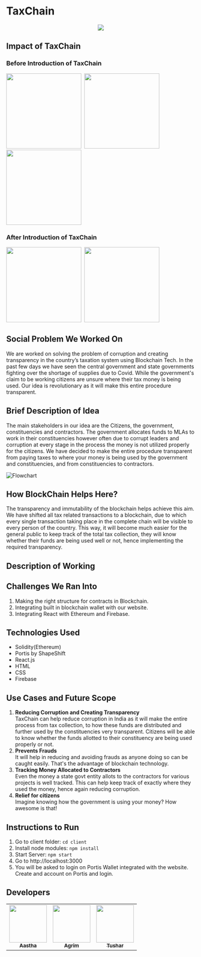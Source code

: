 # TaxChain
<p align="center"><img src="https://imgur.com/VIOIKKZ.png"></p>


## Impact of TaxChain

### Before Introduction of TaxChain
<p float="left">
 <kbd>
<img height="200" src="https://imgur.com/CbRutfB.png">
 </kbd>
 <kbd>
<img height="200" src="https://imgur.com/QIkVtIl.png">
</kbd>
 <kbd>
<img height="200" src="https://imgur.com/sBxGwV7.png">
  </kbd>
 </p>
 
 ### After Introduction of TaxChain
<p float="left">
  <kbd>
<img height="200" src="https://imgur.com/HGATwcX.png">
 </kbd>
   <kbd>
<img height="200" src="https://imgur.com/CQbFWnj.png">
 </kbd>
 </p>
 
## Social Problem We Worked On
We are worked on solving the problem of corruption and creating transparency in the country’s taxation system using Blockchain Tech. In the past few days we have seen the central government and state governments fighting over the shortage of supplies due to Covid. While the government's claim to be working citizens are unsure where their tax money is being used. Our idea is revolutionary as it will make this entire procedure transparent. 

## Brief Description of Idea
The main stakeholders in our idea are the Citizens, the government, constituencies and contractors.  The government allocates funds to MLAs to work in their constituencies however often due to corrupt leaders and corruption at every stage in the process the money is not utilized properly for the citizens. We have decided to make the entire procedure transparent from paying taxes to where your money is being used by the government and constituencies, and from constituencies to contractors. 

![Flowchart](https://imgur.com/IDDSUTU.png)

## How BlockChain Helps Here?
The transparency and immutability of the blockchain helps achieve this aim. We have shifted all tax related transactions to a blockchain, due to which every single transaction taking place in the complete chain will be visible to every person of the country. This way, it will become much easier for the general public to keep track of the total tax collection, they will know whether their funds are being used well or not, hence implementing the required transparency.

## Description of Working

## Challenges We Ran Into
1. Making the right structure for contracts in Blockchain.
2. Integrating built in blockchain wallet with our website.
3. Integrating React with Ethereum and Firebase.

## Technologies Used

* Solidity(Ethereum)
* Portis by ShapeShift
* React.js
* HTML
* CSS
* Firebase

## Use Cases and Future Scope
1. **Reducing Corruption and Creating Transparency**\
TaxChain can help reduce corruption in India as it will make the entire process from tax collection, to how these funds are distributed and further used by the constituencies very transparent. Citizens will be able to know whether the funds allotted to their constituency are being used properly or not.
2. **Prevents Frauds**\
It will help in reducing and avoiding frauds as anyone doing so can be caught easily. That's the advantage of blockchain technology. 
3. **Tracking Money Allocated to Contractors**\
Even the money a state govt entity allots to the contractors for various projects is well tracked. This can help keep track of exactly where they used the money, hence again reducing corruption.
4. **Relief for citizens**\
Imagine knowing how the government is using your money? How awesome is that! 

## Instructions to Run
1. Go to client folder: ```cd client```
2. Install node modules: ```npm install```
3. Start Server: ```npm start```
4. Go to http://localhost:3000
5. You will be asked to login on Portis Wallet integrated with the website. Create and account on Portis and login.
 
## Developers
<table>
  <tr>
   <td align="center"><a href="https://github.com/aastha985"><img src="https://avatars.githubusercontent.com/u/55681187?v=4" width="100px;" alt=""/><br /><sub><b>Aastha</b></sub></a><br /></td>
     <td align="center"><a href="https://github.com/agrim19"><img src="https://avatars.githubusercontent.com/u/55059285?v=4" width="100px;" alt=""/><br /><sub><b>Agrim</b></sub></a><br /></td>
      <td align="center"><a href="https://github.com/tushar19340"><img src="https://avatars.githubusercontent.com/u/58388409?v=4" width="100px;" alt=""/><br /><sub><b>Tushar</b></sub></a><br /></td>

  </tr>
  </table>
